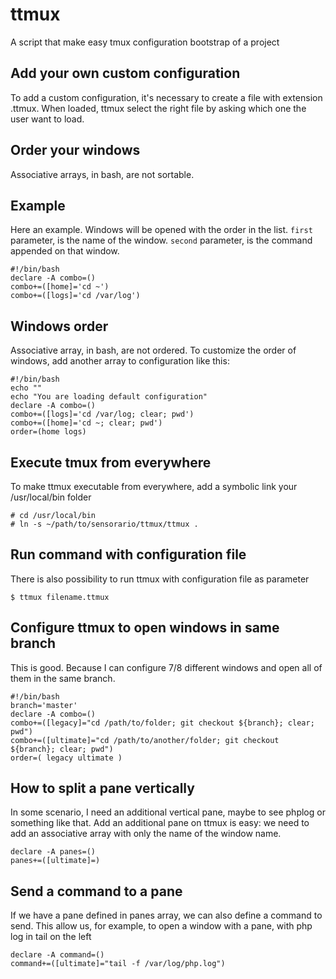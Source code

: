 # ttmux

A script that make easy tmux configuration bootstrap of a project

## Add your own custom configuration

To add a custom configuration, it's necessary to create a file with extension .ttmux. When loaded, ttmux select the right file by asking which one the user want to load.

## Order your windows

Associative arrays, in bash, are not sortable.

## Example

Here an example. Windows will be opened with the order in the list. `first` parameter, is the name of the window. `second` parameter, is the command appended on that window.

    #!/bin/bash
    declare -A combo=()
    combo+=([home]='cd ~')
    combo+=([logs]='cd /var/log')

## Windows order

Associative array, in bash, are not ordered. To customize the order of windows, add another array to configuration like this:

    #!/bin/bash
    echo ""
    echo "You are loading default configuration"
    declare -A combo=()
    combo+=([logs]='cd /var/log; clear; pwd')
    combo+=([home]='cd ~; clear; pwd')
    order=(home logs)

## Execute tmux from everywhere

To make ttmux executable from everywhere, add a symbolic link your /usr/local/bin folder

    # cd /usr/local/bin
    # ln -s ~/path/to/sensorario/ttmux/ttmux .

## Run command with configuration file

There is also possibility to run ttmux with configuration file as parameter

    $ ttmux filename.ttmux

## Configure ttmux to open windows in same branch

This is good. Because I can configure 7/8 different windows and open all of them in the same branch.

    #!/bin/bash
    branch='master'
    declare -A combo=()
    combo+=([legacy]="cd /path/to/folder; git checkout ${branch}; clear; pwd")
    combo+=([ultimate]="cd /path/to/another/folder; git checkout ${branch}; clear; pwd")
    order=( legacy ultimate )

## How to split a pane vertically

In some scenario, I need an additional vertical pane, maybe to see phplog or something like that. Add an additional pane on ttmux is easy: we need to add an associative array with only the name of the window name.

    declare -A panes=()
    panes+=([ultimate]=)

## Send a command to a pane

If we have a pane defined in panes array, we can also define a command to send. This allow us, for example, to open a window with a pane, with php log in tail on the left

    declare -A command=()
    command+=([ultimate]="tail -f /var/log/php.log")



